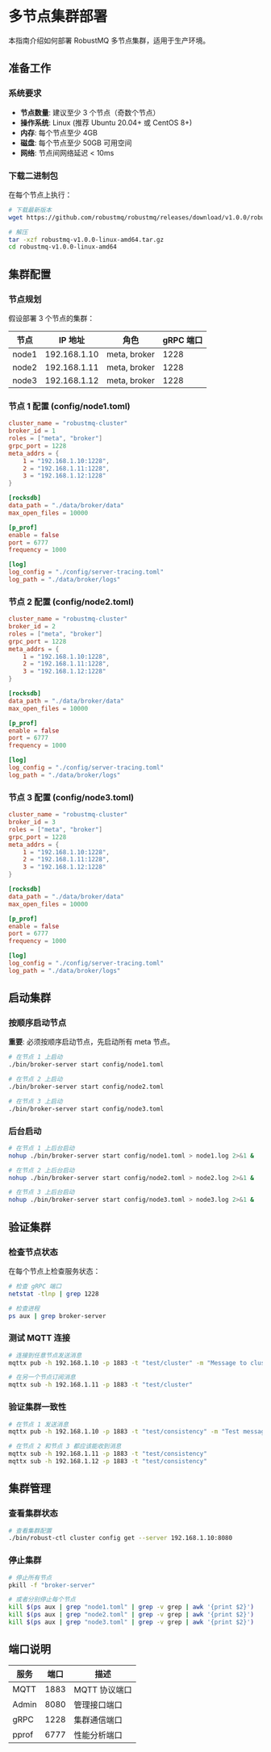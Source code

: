 # 多节点集群部署

本指南介绍如何部署 RobustMQ 多节点集群，适用于生产环境。

## 准备工作

### 系统要求

- **节点数量**: 建议至少 3 个节点（奇数个节点）
- **操作系统**: Linux (推荐 Ubuntu 20.04+ 或 CentOS 8+)
- **内存**: 每个节点至少 4GB
- **磁盘**: 每个节点至少 50GB 可用空间
- **网络**: 节点间网络延迟 < 10ms

### 下载二进制包

在每个节点上执行：

```bash
# 下载最新版本
wget https://github.com/robustmq/robustmq/releases/download/v1.0.0/robustmq-v1.0.0-linux-amd64.tar.gz

# 解压
tar -xzf robustmq-v1.0.0-linux-amd64.tar.gz
cd robustmq-v1.0.0-linux-amd64
```

## 集群配置

### 节点规划

假设部署 3 个节点的集群：

| 节点 | IP 地址 | 角色 | gRPC 端口 |
|------|---------|------|-----------|
| node1 | 192.168.1.10 | meta, broker | 1228 |
| node2 | 192.168.1.11 | meta, broker | 1228 |
| node3 | 192.168.1.12 | meta, broker | 1228 |

### 节点 1 配置 (config/node1.toml)

```toml
cluster_name = "robustmq-cluster"
broker_id = 1
roles = ["meta", "broker"]
grpc_port = 1228
meta_addrs = { 
    1 = "192.168.1.10:1228",
    2 = "192.168.1.11:1228", 
    3 = "192.168.1.12:1228"
}

[rocksdb]
data_path = "./data/broker/data"
max_open_files = 10000

[p_prof]
enable = false
port = 6777
frequency = 1000

[log]
log_config = "./config/server-tracing.toml"
log_path = "./data/broker/logs"
```

### 节点 2 配置 (config/node2.toml)

```toml
cluster_name = "robustmq-cluster"
broker_id = 2
roles = ["meta", "broker"]
grpc_port = 1228
meta_addrs = { 
    1 = "192.168.1.10:1228",
    2 = "192.168.1.11:1228", 
    3 = "192.168.1.12:1228"
}

[rocksdb]
data_path = "./data/broker/data"
max_open_files = 10000

[p_prof]
enable = false
port = 6777
frequency = 1000

[log]
log_config = "./config/server-tracing.toml"
log_path = "./data/broker/logs"
```

### 节点 3 配置 (config/node3.toml)

```toml
cluster_name = "robustmq-cluster"
broker_id = 3
roles = ["meta", "broker"]
grpc_port = 1228
meta_addrs = { 
    1 = "192.168.1.10:1228",
    2 = "192.168.1.11:1228", 
    3 = "192.168.1.12:1228"
}

[rocksdb]
data_path = "./data/broker/data"
max_open_files = 10000

[p_prof]
enable = false
port = 6777
frequency = 1000

[log]
log_config = "./config/server-tracing.toml"
log_path = "./data/broker/logs"
```

## 启动集群

### 按顺序启动节点

**重要**: 必须按顺序启动节点，先启动所有 meta 节点。

```bash
# 在节点 1 上启动
./bin/broker-server start config/node1.toml

# 在节点 2 上启动
./bin/broker-server start config/node2.toml

# 在节点 3 上启动
./bin/broker-server start config/node3.toml
```

### 后台启动

```bash
# 在节点 1 上后台启动
nohup ./bin/broker-server start config/node1.toml > node1.log 2>&1 &

# 在节点 2 上后台启动
nohup ./bin/broker-server start config/node2.toml > node2.log 2>&1 &

# 在节点 3 上后台启动
nohup ./bin/broker-server start config/node3.toml > node3.log 2>&1 &
```

## 验证集群

### 检查节点状态

在每个节点上检查服务状态：

```bash
# 检查 gRPC 端口
netstat -tlnp | grep 1228

# 检查进程
ps aux | grep broker-server
```

### 测试 MQTT 连接

```bash
# 连接到任意节点发送消息
mqttx pub -h 192.168.1.10 -p 1883 -t "test/cluster" -m "Message to cluster"

# 在另一个节点订阅消息
mqttx sub -h 192.168.1.11 -p 1883 -t "test/cluster"
```

### 验证集群一致性

```bash
# 在节点 1 发送消息
mqttx pub -h 192.168.1.10 -p 1883 -t "test/consistency" -m "Test message"

# 在节点 2 和节点 3 都应该能收到消息
mqttx sub -h 192.168.1.11 -p 1883 -t "test/consistency"
mqttx sub -h 192.168.1.12 -p 1883 -t "test/consistency"
```

## 集群管理

### 查看集群状态

```bash
# 查看集群配置
./bin/robust-ctl cluster config get --server 192.168.1.10:8080
```

### 停止集群

```bash
# 停止所有节点
pkill -f "broker-server"

# 或者分别停止每个节点
kill $(ps aux | grep "node1.toml" | grep -v grep | awk '{print $2}')
kill $(ps aux | grep "node2.toml" | grep -v grep | awk '{print $2}')
kill $(ps aux | grep "node3.toml" | grep -v grep | awk '{print $2}')
```

## 端口说明

| 服务 | 端口 | 描述 |
|------|------|------|
| MQTT | 1883 | MQTT 协议端口 |
| Admin | 8080 | 管理接口端口 |
| gRPC | 1228 | 集群通信端口 |
| pprof | 6777 | 性能分析端口 |
